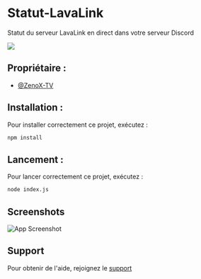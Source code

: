 
# Statut-LavaLink

Statut du serveur LavaLink en direct dans votre serveur Discord

<a href="https://top.gg/bot/946051996157349928">
  <img src="https://top.gg/api/widget/946051996157349928.svg">
</a>


## Propriétaire :

- [@ZenoX-TV](https://www.github.com/zenox-tv)


## Installation :

Pour installer correctement ce projet, exécutez :

```bash
npm install
```


## Lancement :

Pour lancer correctement ce projet, exécutez :

```bash
node index.js
```
    
## Screenshots

![App Screenshot](https://media.discordapp.net/attachments/989078259151015996/1005757133297561640/lavalink.png?width=435&height=473)


## Support

Pour obtenir de l'aide, rejoignez le [support](https://discord.gg/bydqWvQfUV)

